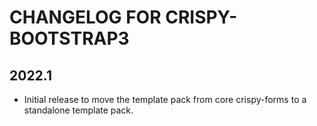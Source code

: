# CHANGELOG FOR CRISPY-BOOTSTRAP3

## 2022.1

* Initial release to move the template pack from core crispy-forms to a 
  standalone template pack. 